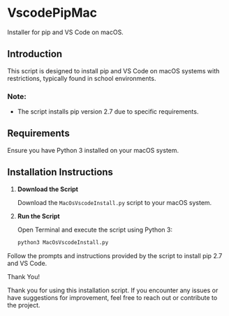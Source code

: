 # VscodePipMac

Installer for pip and VS Code on macOS.

## Introduction

This script is designed to install pip and VS Code on macOS systems with restrictions, typically found in school environments.

### Note:
- The script installs pip version 2.7 due to specific requirements.

## Requirements

Ensure you have Python 3 installed on your macOS system.

## Installation Instructions

1. **Download the Script**

   Download the `MacOsVscodeInstall.py` script to your macOS system.

2. **Run the Script**

   Open Terminal and execute the script using Python 3:
   ```bash
   python3 MacOsVscodeInstall.py
Follow the prompts and instructions provided by the script to install pip 2.7 and VS Code.

Thank You!

Thank you for using this installation script. If you encounter any issues or have suggestions for improvement, feel free to reach out or contribute to the project.
